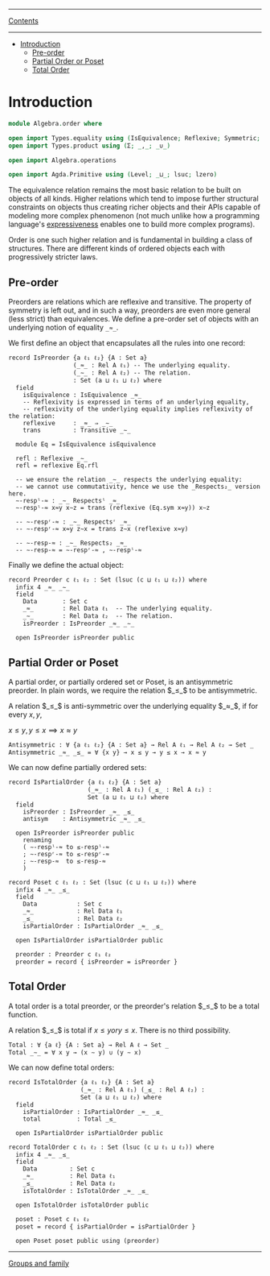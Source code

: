 ****
[Contents](contents.html)

<!-- START doctoc generated TOC please keep comment here to allow auto update -->
<!-- DON'T EDIT THIS SECTION, INSTEAD RE-RUN doctoc TO UPDATE -->
****

- [Introduction](#introduction)
  - [Pre-order](#pre-order)
  - [Partial Order or Poset](#partial-order-or-poset)
  - [Total Order](#total-order)

<!-- END doctoc generated TOC please keep comment here to allow auto update -->


# Introduction

```agda
module Algebra.order where

open import Types.equality using (IsEquivalence; Reflexive; Symmetric; Transitive; Rel; _⇒_)
open import Types.product using (Σ; _,_; _∪_)

open import Algebra.operations

open import Agda.Primitive using (Level; _⊔_; lsuc; lzero)
```

The equivalence relation remains the most basic relation to be built on objects of all kinds. Higher relations which tend to impose further structural constraints on objects thus creating richer objects and their APIs capable of modeling more complex phenomenon (not much unlike how a programming language's [expressiveness](https://en.wikipedia.org/wiki/Expressive_power_(computer_science)) enables one to build more complex programs).

Order is one such higher relation and is fundamental in building a class of structures. There are different kinds of ordered objects each with progressively stricter laws.

## Pre-order

Preorders are relations which are reflexive and transitive. The property of symmetry is left out, and in such a way, preorders are even more general (less strict) than equivalences. We define a pre-order set of objects with an underlying notion of equality `_≈_`.

We first define an object that encapsulates all the rules into one record:

```lauda
record IsPreorder {a ℓ₁ ℓ₂} {A : Set a}
                  (_≈_ : Rel A ℓ₁) -- The underlying equality.
                  (_∼_ : Rel A ℓ₂) -- The relation.
                  : Set (a ⊔ ℓ₁ ⊔ ℓ₂) where
  field
    isEquivalence : IsEquivalence _≈_
    -- Reflexivity is expressed in terms of an underlying equality,
    -- reflexivity of the underlying equality implies reflexivity of the relation:
    reflexive     : _≈_ ⇒ _∼_
    trans         : Transitive _∼_

  module Eq = IsEquivalence isEquivalence

  refl : Reflexive _∼_
  refl = reflexive Eq.rfl

  -- we ensure the relation _∼_ respects the underlying equality:
  -- we cannot use commutativity, hence we use the _Respects₂_ version here.
  ∼-respˡ-≈ : _∼_ Respectsˡ _≈_
  ∼-respˡ-≈ x≈y x∼z = trans (reflexive (Eq.sym x≈y)) x∼z

  -- ∼-respʳ-≈ : _∼_ Respectsʳ _≈_
  -- ∼-respʳ-≈ x≈y z∼x = trans z∼x (reflexive x≈y)

  -- ∼-resp-≈ : _∼_ Respects₂ _≈_
  -- ∼-resp-≈ = ∼-respʳ-≈ , ∼-respˡ-≈
```

Finally we define the actual object:

```lauda
record Preorder c ℓ₁ ℓ₂ : Set (lsuc (c ⊔ ℓ₁ ⊔ ℓ₂)) where
  infix 4 _≈_ _∼_
  field
    Data       : Set c
    _≈_        : Rel Data ℓ₁  -- The underlying equality.
    _∼_        : Rel Data ℓ₂  -- The relation.
    isPreorder : IsPreorder _≈_ _∼_

  open IsPreorder isPreorder public
```

## Partial Order or Poset

A partial order, or partially ordered set or Poset, is an antisymmetric preorder. In plain words, we require the relation $_≤_$ to be antisymmetric.

A relation $_≤_$ is anti-symmetric over the underlying equality $_≈_$, if for every $x, y$,

$x ≤ y , y ≤ x ⟹ x ≈ y$

```lauda
Antisymmetric : ∀ {a ℓ₁ ℓ₂} {A : Set a} → Rel A ℓ₁ → Rel A ℓ₂ → Set _
Antisymmetric _≈_ _≤_ = ∀ {x y} → x ≤ y → y ≤ x → x ≈ y
```

We can now define partially ordered sets:

```lauda
record IsPartialOrder {a ℓ₁ ℓ₂} {A : Set a}
                      (_≈_ : Rel A ℓ₁) (_≤_ : Rel A ℓ₂) :
                      Set (a ⊔ ℓ₁ ⊔ ℓ₂) where
  field
    isPreorder : IsPreorder _≈_ _≤_
    antisym    : Antisymmetric _≈_ _≤_

  open IsPreorder isPreorder public
    renaming
    ( ∼-respˡ-≈ to ≤-respˡ-≈
    ; ∼-respʳ-≈ to ≤-respʳ-≈
    ; ∼-resp-≈  to ≤-resp-≈
    )
```

```lauda
record Poset c ℓ₁ ℓ₂ : Set (lsuc (c ⊔ ℓ₁ ⊔ ℓ₂)) where
  infix 4 _≈_ _≤_
  field
    Data           : Set c
    _≈_            : Rel Data ℓ₁
    _≤_            : Rel Data ℓ₂
    isPartialOrder : IsPartialOrder _≈_ _≤_

  open IsPartialOrder isPartialOrder public

  preorder : Preorder c ℓ₁ ℓ₂
  preorder = record { isPreorder = isPreorder }
```

## Total Order

A total order is a total preorder, or the preorder's relation $_≤_$ to be a total function.

A relation $_≤_$ is total if $x ≤ y or y ≤ x$. There is no third possibility.

```lauda
Total : ∀ {a ℓ} {A : Set a} → Rel A ℓ → Set _
Total _∼_ = ∀ x y → (x ∼ y) ∪ (y ∼ x)
```

We can now define total orders:

```lauda
record IsTotalOrder {a ℓ₁ ℓ₂} {A : Set a}
                    (_≈_ : Rel A ℓ₁) (_≤_ : Rel A ℓ₂) :
                    Set (a ⊔ ℓ₁ ⊔ ℓ₂) where
  field
    isPartialOrder : IsPartialOrder _≈_ _≤_
    total          : Total _≤_

  open IsPartialOrder isPartialOrder public
```

```lauda
record TotalOrder c ℓ₁ ℓ₂ : Set (lsuc (c ⊔ ℓ₁ ⊔ ℓ₂)) where
  infix 4 _≈_ _≤_
  field
    Data         : Set c
    _≈_          : Rel Data ℓ₁
    _≤_          : Rel Data ℓ₂
    isTotalOrder : IsTotalOrder _≈_ _≤_

  open IsTotalOrder isTotalOrder public

  poset : Poset c ℓ₁ ℓ₂
  poset = record { isPartialOrder = isPartialOrder }

  open Poset poset public using (preorder)
```


****
[Groups and family](./Algebra.groups.html)
